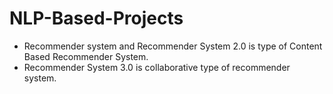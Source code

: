 # NLP-Based-Projects

- Recommender system and Recommender System 2.0 is type of Content Based Recommender System.
- Recommender System 3.0 is collaborative type of recommender system.
